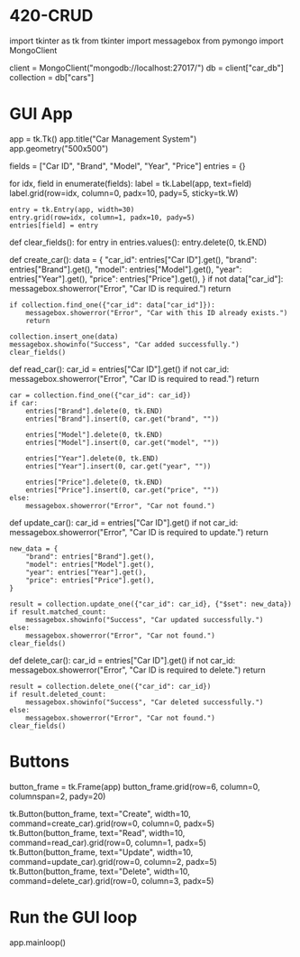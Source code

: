 # 420-CRUD
import tkinter as tk
from tkinter import messagebox
from pymongo import MongoClient

client = MongoClient("mongodb://localhost:27017/")
db = client["car_db"]
collection = db["cars"]

# GUI App
app = tk.Tk()
app.title("Car Management System")
app.geometry("500x500")


fields = ["Car ID", "Brand", "Model", "Year", "Price"]
entries = {}

for idx, field in enumerate(fields):
    label = tk.Label(app, text=field)
    label.grid(row=idx, column=0, padx=10, pady=5, sticky=tk.W)

    entry = tk.Entry(app, width=30)
    entry.grid(row=idx, column=1, padx=10, pady=5)
    entries[field] = entry


def clear_fields():
    for entry in entries.values():
        entry.delete(0, tk.END)

def create_car():
    data = {
        "car_id": entries["Car ID"].get(),
        "brand": entries["Brand"].get(),
        "model": entries["Model"].get(),
        "year": entries["Year"].get(),
        "price": entries["Price"].get(),
    }
    if not data["car_id"]:
        messagebox.showerror("Error", "Car ID is required.")
        return

    if collection.find_one({"car_id": data["car_id"]}):
        messagebox.showerror("Error", "Car with this ID already exists.")
        return

    collection.insert_one(data)
    messagebox.showinfo("Success", "Car added successfully.")
    clear_fields()

def read_car():
    car_id = entries["Car ID"].get()
    if not car_id:
        messagebox.showerror("Error", "Car ID is required to read.")
        return

    car = collection.find_one({"car_id": car_id})
    if car:
        entries["Brand"].delete(0, tk.END)
        entries["Brand"].insert(0, car.get("brand", ""))

        entries["Model"].delete(0, tk.END)
        entries["Model"].insert(0, car.get("model", ""))

        entries["Year"].delete(0, tk.END)
        entries["Year"].insert(0, car.get("year", ""))

        entries["Price"].delete(0, tk.END)
        entries["Price"].insert(0, car.get("price", ""))
    else:
        messagebox.showerror("Error", "Car not found.")

def update_car():
    car_id = entries["Car ID"].get()
    if not car_id:
        messagebox.showerror("Error", "Car ID is required to update.")
        return

    new_data = {
        "brand": entries["Brand"].get(),
        "model": entries["Model"].get(),
        "year": entries["Year"].get(),
        "price": entries["Price"].get(),
    }

    result = collection.update_one({"car_id": car_id}, {"$set": new_data})
    if result.matched_count:
        messagebox.showinfo("Success", "Car updated successfully.")
    else:
        messagebox.showerror("Error", "Car not found.")
    clear_fields()

def delete_car():
    car_id = entries["Car ID"].get()
    if not car_id:
        messagebox.showerror("Error", "Car ID is required to delete.")
        return

    result = collection.delete_one({"car_id": car_id})
    if result.deleted_count:
        messagebox.showinfo("Success", "Car deleted successfully.")
    else:
        messagebox.showerror("Error", "Car not found.")
    clear_fields()

# Buttons
button_frame = tk.Frame(app)
button_frame.grid(row=6, column=0, columnspan=2, pady=20)

tk.Button(button_frame, text="Create", width=10, command=create_car).grid(row=0, column=0, padx=5)
tk.Button(button_frame, text="Read", width=10, command=read_car).grid(row=0, column=1, padx=5)
tk.Button(button_frame, text="Update", width=10, command=update_car).grid(row=0, column=2, padx=5)
tk.Button(button_frame, text="Delete", width=10, command=delete_car).grid(row=0, column=3, padx=5)

# Run the GUI loop
app.mainloop()
